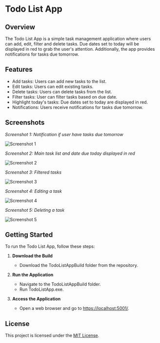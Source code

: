 # Todo List App

## Overview
The Todo List App is a simple task management application where users can add, edit, filter and delete tasks. Due dates set to today will be displayed in red to grab the user's attention. Additionally, the app provides notifications for tasks due tomorrow.

## Features
- Add tasks: Users can add new tasks to the list.
- Edit tasks: Users can edit existing tasks.
- Delete tasks: Users can delete tasks from the list.
- Filter tasks: User can filter tasks based on due date.
- Highlight today's tasks: Due dates set to today are displayed in red.
- Notifications: Users receive notifications for tasks due tomorrow.

## Screenshots

*Screenshot 1: Notification if user have tasks due tomorrow*

![Screenshot 1](https://github.com/karol-pyszka/TodoListApp/assets/59529749/41cf4c17-7cbd-4002-aaf2-445978f9633f)

*Screenshot 2: Main task list and date due today displayed in red*

![Screenshot 2](https://github.com/karol-pyszka/TodoListApp/assets/59529749/9c50936b-700f-40b7-8eee-49568e736866)

*Screenshot 3: Filtered tasks*

![Screenshot 3](https://github.com/karol-pyszka/TodoListApp/assets/59529749/e181a728-0e9f-4b2f-9a5b-f499031be6e1)

*Screenshot 4: Editing a task*

![Screenshot 4](https://github.com/karol-pyszka/TodoListApp/assets/59529749/0c5530d7-a029-4e66-bc43-691b4342fdba)

*Screenshot 5: Deleting a task*

![Screenshot 5](https://github.com/karol-pyszka/TodoListApp/assets/59529749/aaaecf02-7678-46ff-92d2-162d0fe705f3)

## Getting Started
To run the Todo List App, follow these steps:

1. **Download the Build**
    - Download the TodoListAppBuild folder from the repository.

2. **Run the Application**
    - Navigate to the TodoListAppBuild folder.
    - Run TodoListApp.exe.

3. **Access the Application**
    - Open a web browser and go to [https://localhost:5001/](https://localhost:5001/).

## License
This project is licensed under the [MIT License](LICENSE).
